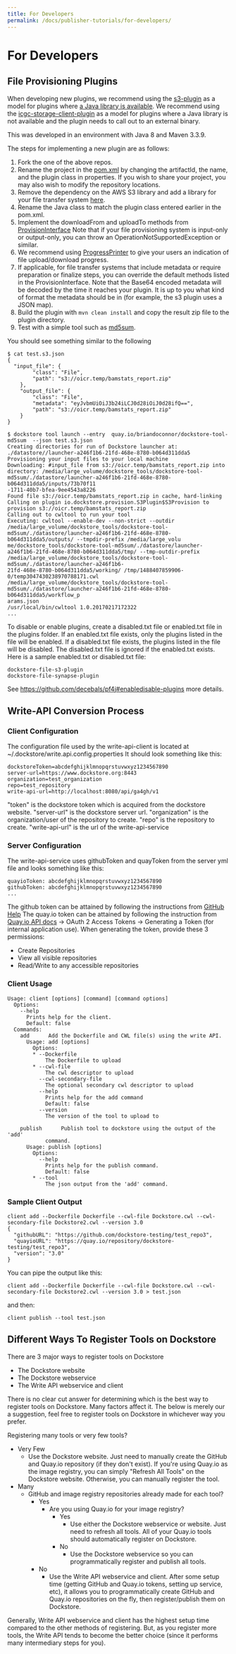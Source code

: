 ```yaml
---
title: For Developers
permalink: /docs/publisher-tutorials/for-developers/
---
```

# For Developers

## File Provisioning Plugins

When developing new plugins, we recommend using the [s3-plugin](https://github.com/dockstore/s3-plugin) as a model for plugins where [a Java library is available](https://aws.amazon.com/sdk-for-java/).
We recommend using the [icgc-storage-client-plugin](https://github.com/dockstore/icgc-storage-client-plugin) as a model for plugins where a Java library is not available and the plugin needs to call out to an external binary.

This was developed in an environment with Java 8 and Maven 3.3.9.

The steps for implementing a new plugin are as follows:

1. Fork the one of the above repos.
2. Rename the project in the [pom.xml](https://github.com/dockstore/s3-plugin/blob/master/pom.xml#L6) by changing the artifactId, the name, and the plugin class in properties. If you wish to share your project, you may also wish to modify the repository locations.
3. Remove the dependency on the AWS S3 library and add a library for your file transfer system [here](https://github.com/dockstore/s3-plugin/blob/master/pom.xml#L200).
4. Rename the Java class to match the plugin class entered earlier in the pom.xml.
5. Implement the downloadFrom and uploadTo methods from  [ProvisionInterface](https://github.com/ga4gh/dockstore/blob/develop/dockstore-file-plugin-parent/src/main/java/io/dockstore/provision/ProvisionInterface.java) Note that if your file provisioning system is input-only or output-only, you can throw an OperationNotSupportedException or similar.
6. We recommend using [ProgressPrinter](https://github.com/ga4gh/dockstore/blob/develop/dockstore-file-plugin-parent/src/main/java/io/dockstore/provision/ProgressPrinter.java) to give your users an indication of file upload/download progress.
7. If applicable, for file transfer systems that include metadata or require preparation or finalize steps, you can override the default methods listed in the ProvisionInterface. Note that the Base64 encoded metadata will be decoded by the time it reaches your plugin. It is up to you what kind of format the metadata should be in (for example, the s3 plugin uses a JSON map).
8. Build the plugin with `mvn clean install` and copy the result zip file to the plugin directory.
9. Test with a simple tool such as [md5sum](https://github.com/briandoconnor/dockstore-tool-md5sum).

You should see something similar to the following
```
$ cat test.s3.json
{
  "input_file": {
        "class": "File",
        "path": "s3://oicr.temp/bamstats_report.zip"
    },
    "output_file": {
        "class": "File",
        "metadata": "eyJvbmUiOiJ3b24iLCJ0d28iOiJ0d28ifQ==",
        "path": "s3://oicr.temp/bamstats_report.zip"
    }
}

$ dockstore tool launch --entry  quay.io/briandoconnor/dockstore-tool-md5sum  --json test.s3.json
Creating directories for run of Dockstore launcher at: ./datastore//launcher-a246f1b6-21fd-468e-8780-b064d311dda5
Provisioning your input files to your local machine
Downloading: #input_file from s3://oicr.temp/bamstats_report.zip into directory: /media/large_volume/dockstore_tools/dockstore-tool-md5sum/./datastore/launcher-a246f1b6-21fd-468e-8780-b064d311dda5/inputs/73b70f11
-1711-40b7-bfea-9ee4543a8226
Found file s3://oicr.temp/bamstats_report.zip in cache, hard-linking
Calling on plugin io.dockstore.provision.S3Plugin$S3Provision to provision s3://oicr.temp/bamstats_report.zip
Calling out to cwltool to run your tool
Executing: cwltool --enable-dev --non-strict --outdir /media/large_volume/dockstore_tools/dockstore-tool-md5sum/./datastore/launcher-a246f1b6-21fd-468e-8780-b064d311dda5/outputs/ --tmpdir-prefix /media/large_volu
me/dockstore_tools/dockstore-tool-md5sum/./datastore/launcher-a246f1b6-21fd-468e-8780-b064d311dda5/tmp/ --tmp-outdir-prefix /media/large_volume/dockstore_tools/dockstore-tool-md5sum/./datastore/launcher-a246f1b6-
21fd-468e-8780-b064d311dda5/working/ /tmp/1488407859906-0/temp3047430238970788171.cwl /media/large_volume/dockstore_tools/dockstore-tool-md5sum/./datastore/launcher-a246f1b6-21fd-468e-8780-b064d311dda5/workflow_p
arams.json
/usr/local/bin/cwltool 1.0.20170217172322
...
```

To disable or enable plugins, create a disabled.txt file or enabled.txt file in the plugins folder.  If an enabled.txt file exists, only the plugins listed in the file will be enabled.  If a disabled.txt file exists, the plugins listed in the file will be disabled.  The disabled.txt file is ignored if the enabled.txt exists.  Here is a sample enabled.txt or disabled.txt file:

```
dockstore-file-s3-plugin
dockstore-file-synapse-plugin
```

See https://github.com/decebals/pf4j#enabledisable-plugins more details.
## Write-API Conversion Process
### Client Configuration
The configuration file used by the write-api-client is located at ~/.dockstore/write.api.config.properties
It should look something like this:

```
dockstoreToken=abcdefghijklmnopqrstuvwxyz1234567890
server-url=https://www.dockstore.org:8443
organization=test_organization
repo=test_repository
write-api-url=http://localhost:8080/api/ga4gh/v1
```

"token" is the dockstore token which is acquired from the dockstore website.
"server-url" is the dockstore server url.
"organization" is the organization/user of the repository to create.
"repo" is the repository to create.
"write-api-url" is the url of the write-api-service

### Server Configuration
The write-api-service uses githubToken and quayToken from the server yml file and looks something like this:

```
quayioToken: abcdefghijklmnopqrstuvwxyz1234567890
githubToken: abcdefghijklmnopqrstuvwxyz1234567890
...
```
The github token can be attained by following the instructions from [GitHub Help](https://help.github.com/articles/creating-a-personal-access-token-for-the-command-line/)
The quay.io token can be attained by following the instruction from [Quay.io API docs](https://docs.quay.io/api/) -> OAuth 2 Access Tokens -> Generating a Token (for internal application use).  When generating the token, provide these 3 permissions:
* Create Repositories
* View all visible repositories
* Read/Write to any accessible repositories

### Client Usage
```
Usage: client [options] [command] [command options]
  Options:
    --help
      Prints help for the client.
      Default: false
  Commands:
    add      Add the Dockerfile and CWL file(s) using the write API.
      Usage: add [options]
        Options:
        * --Dockerfile
            The Dockerfile to upload
        * --cwl-file
            The cwl descriptor to upload
          --cwl-secondary-file
            The optional secondary cwl descriptor to upload
          --help
            Prints help for the add command
            Default: false
          --version
            The version of the tool to upload to

    publish      Publish tool to dockstore using the output of the 'add'
            command.
      Usage: publish [options]
        Options:
          --help
            Prints help for the publish command.
            Default: false
        * --tool
            The json output from the 'add' command.
```

### Sample Client Output
```
client add --Dockerfile Dockerfile --cwl-file Dockstore.cwl --cwl-secondary-file Dockstore2.cwl --version 3.0
{
  "githubURL": "https://github.com/dockstore-testing/test_repo3",
  "quayioURL": "https://quay.io/repository/dockstore-testing/test_repo3",
  "version": "3.0"
}
```
You can pipe the output like this:
```
client add --Dockerfile Dockerfile --cwl-file Dockstore.cwl --cwl-secondary-file Dockstore2.cwl --version 3.0 > test.json
```
and then:
```
client publish --tool test.json
```

## Different Ways To Register Tools on Dockstore

There are 3 major ways to register tools on Dockstore
- The Dockstore website
- The Dockstore webservice
- The Write API webservice and client

There is no clear cut answer for determining which is the best way to register tools on Dockstore.  Many factors affect it.  The below is merely our a suggestion, feel free to register tools on Dockstore in whichever way you prefer.

Registering many tools or very few tools?
  - Very Few
    - Use the Dockstore website.  Just need to manually create the GitHub and Quay.io repository (if they don't exist).  If you're using Quay.io as the image registry, you can simply "Refresh All Tools" on the Dockstore website.  Otherwise, you can manually register the tool.
  - Many
    - GitHub and image registry repositories already made for each tool?
      - Yes
        - Are you using Quay.io for your image registry?
          - Yes
            - Use either the Dockstore webservice or website.  Just need to refresh all tools.  All of your Quay.io tools should automatically register on Dockstore.
          - No
            - Use the Dockstore webservice so you can programmatically register and publish all tools.
      - No
        - Use the Write API webservice and client.  After some setup time (getting GitHub and Quay.io tokens, setting up service, etc), it allows you to programmatically create GitHub and Quay.io repositories on the fly, then register/publish them on Dockstore.

Generally, Write API webservice and client has the highest setup time compared to the other methods of registering.  But, as you register more tools, the Write API tends to become the better choice (since it performs many intermediary steps for you).
